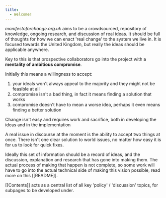 ```yaml
---
title:
  - Welcome!
---
```


 *manifestoforchange.org.uk* aims to be a crowdsourced, repository of knowledge, ongoing research, and discussion of real ideas. It should be full of thoughts for how we can enact 'real change' to the system we live in. It is focused towards the United Kingdom, but really the ideas should be applicable anywhere.

Key to this is that prospective collaborators go into the project with a **mentality of** **ambitious compromise**. 

Initially this means a willingness to accept:
1. your ideals won't always appeal to the majority and they might not be feasible at all
2. compromise isn't a bad thing, in fact it means finding a solution that works
3. compromise doesn't have to mean a worse idea, perhaps it even means finding a better solution

Change isn't easy and requires work and sacrifice, both in developing the ideas and in the implementation

A real issue in discourse at the moment is the ability to accept two things at once. There isn't one clear solution to world issues, no matter how easy it is for us to look for quick fixes.

Ideally this set of information should be a record of ideas, and the discussion, explanation and research that has gone into making them. The actual process of making that happen is not complete, so some work will have to go into the actual technical side of making this vision possible, read more on this [[README]].

[[Contents]] acts as a central list of all key 'policy' / 'discussion' topics, for subpages to be developed under.



